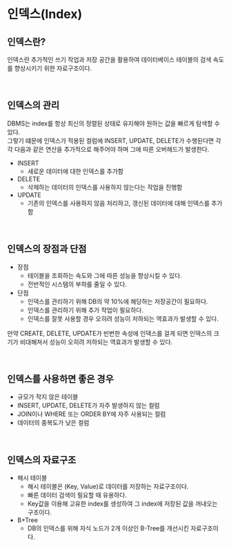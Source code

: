 # 인덱스(Index)

## 인덱스란?

인덱스란 추가적인 쓰기 작업과 저장 공간을 활용하여 데이터베이스 테이블의 검색 속도를 향상시키기 위한 자료구조이다.

<br>

## 인덱스의 관리

DBMS는 index를 항상 최신의 정렬된 상태로 유지해야 원하는 값을 빠르게 탐색할 수 있다.  
그렇기 떄문에 인덱스가 적용된 컬럼에 INSERT, UPDATE, DELETE가 수행된다면 각각 다음과 같은 연산을 추가적으로 해주어야 하며 그에 따른 오버헤드가 발생한다.

- INSERT
  - 새로운 데이터에 대한 인덱스를 추가함
- DELETE
  - 삭제하는 데이터의 인덱스를 사용하지 않는다는 작업을 진행함
- UPDATE
  - 기존의 인덱스를 사용하지 않음 처리하고, 갱신된 데이터에 대해 인덱스를 추가함

<br>

## 인덱스의 장점과 단점

- 장점
  - 테이블을 조회하는 속도와 그에 따른 성능을 향상시킬 수 있다.
  - 전반적인 시스템의 부하를 줄일 수 있다.
- 단점
  - 인덱스를 관리하기 위해 DB의 약 10%에 해당하는 저장공간이 필요하다.
  - 인덱스를 관리하기 위해 추가 작업이 필요하다.
  - 인덱스를 잘못 사용할 경우 오히려 성능이 저하되는 역효과가 발생할 수 있다.

만약 CREATE, DELETE, UPDATE가 빈번한 속성에 인덱스를 걸게 되면 인덱스의 크기가 비대해져서 성능이 오히려 저하되는 역효과가 발생할 수 있다.

<br>

## 인덱스를 사용하면 좋은 경우

- 규모가 작지 않은 테이블
- INSERT, UPDATE, DELETE가 자주 발생하지 않는 컬럼
- JOIN이나 WHERE 또는 ORDER BY에 자주 사용되는 컬럼
- 데이터의 중복도가 낮은 컬럼

<br>

## 인덱스의 자료구조

- 해시 테이블
  - 해시 테이블은 (Key, Value)로 데이터를 저장하는 자료구조이다.
  - 빠른 데이터 검색이 필요할 때 유용하다.
  - Key값을 이용해 고유한 index를 생성하여 그 index에 저장된 값을 꺼내오는 구조이다.
- B+Tree
  - DB의 인덱스를 위해 자식 노드가 2개 이상인 B-Tree를 개선시킨 자료구조이다.
